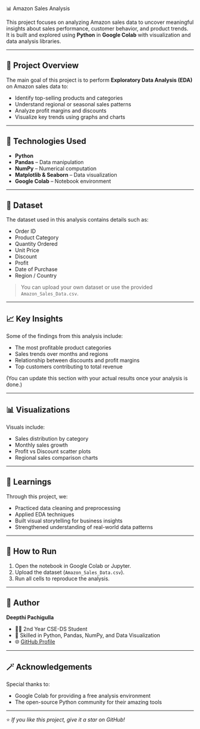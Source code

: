 📊 Amazon Sales Analysis

This project focuses on analyzing Amazon sales data to uncover meaningful insights about sales performance, customer behavior, and product trends.  
It is built and explored using **Python** in **Google Colab** with visualization and data analysis libraries.

---

## 🚀 Project Overview

The main goal of this project is to perform **Exploratory Data Analysis (EDA)** on Amazon sales data to:

- Identify top-selling products and categories  
- Understand regional or seasonal sales patterns  
- Analyze profit margins and discounts  
- Visualize key trends using graphs and charts  

---

## 🧰 Technologies Used

- **Python**
- **Pandas** – Data manipulation  
- **NumPy** – Numerical computation  
- **Matplotlib & Seaborn** – Data visualization  
- **Google Colab** – Notebook environment  

---

## 📂 Dataset

The dataset used in this analysis contains details such as:
- Order ID  
- Product Category  
- Quantity Ordered  
- Unit Price  
- Discount  
- Profit  
- Date of Purchase  
- Region / Country  

> You can upload your own dataset or use the provided `Amazon_Sales_Data.csv`.

---

## 📈 Key Insights

Some of the findings from this analysis include:
- The most profitable product categories  
- Sales trends over months and regions  
- Relationship between discounts and profit margins  
- Top customers contributing to total revenue  

(You can update this section with your actual results once your analysis is done.)

---

## 📊 Visualizations

Visuals include:
- Sales distribution by category  
- Monthly sales growth  
- Profit vs Discount scatter plots  
- Regional sales comparison charts  

---

## 🧠 Learnings

Through this project, we:
- Practiced data cleaning and preprocessing  
- Applied EDA techniques  
- Built visual storytelling for business insights  
- Strengthened understanding of real-world data patterns  

---

## 📝 How to Run

1. Open the notebook in Google Colab or Jupyter.  
2. Upload the dataset (`Amazon_Sales_Data.csv`).  
3. Run all cells to reproduce the analysis.  

---

## 🧩 Author

**Deepthi Pachigulla**  
- 🧑‍💻 2nd Year CSE-DS Student  
- 📘 Skilled in Python, Pandas, NumPy, and Data Visualization  
- 🌐 [GitHub Profile](https://github.com/deepthi25p)

---

## 🪄 Acknowledgements

Special thanks to:
- Google Colab for providing a free analysis environment  
- The open-source Python community for their amazing tools  

---

⭐ *If you like this project, give it a star on GitHub!*
